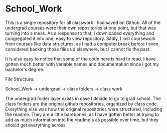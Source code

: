 # School_Work

This is a single repository for all classwork I had saved on Github. All of the undergrad courses were their own repositories at one point, but that was turning into a mess. As a response to that, I downloaded everything and congregated it into one, easy to view repository. Sadly, I lost coursework from courses like data structures, as I had a computer break before I even considered backing those files up elsewhere, but I cannot fix the past.

It is also easy to notice that some of the code here is hard to read. I have gotten much better with variable names and documentation since I got my bachelor's degree.

File Structure:    

School_Work -> undergrad -> class folders -> class work

The undergrad folder layer exists in case I decide to go to grad school. The class folders are the original github repositories, organized by class code. Everything else was how the original repositories were structured, including the readme. They are a little barebones, as I have gotten better at trying to add as much information into the readme's as possible over time, but they should get everything across.
